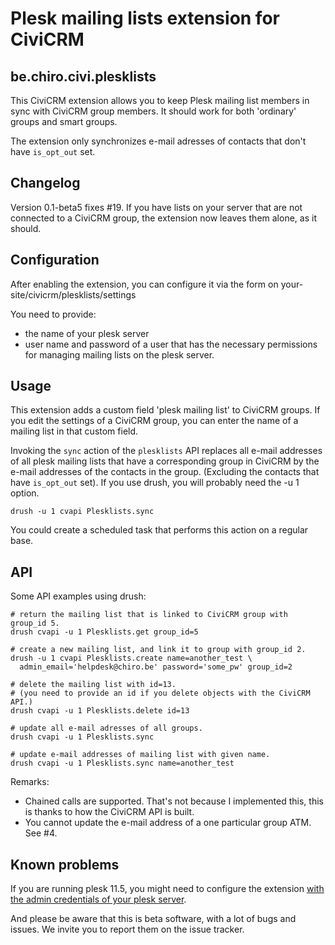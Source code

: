 # Plesk mailing lists extension for CiviCRM

## be.chiro.civi.plesklists

This CiviCRM extension allows you to keep Plesk mailing list members
in sync with CiviCRM group members. It should work for both
'ordinary' groups and smart groups.

The extension only synchronizes e-mail adresses of contacts that don't
have `is_opt_out` set.

## Changelog

Version 0.1-beta5 fixes #19. If you have lists on your server that are
not connected to a CiviCRM group, the extension now leaves them alone,
as it should.

## Configuration

After enabling the extension, you can configure it via the form on
your-site/civicrm/plesklists/settings

You need to provide:

* the name of your plesk server
* user name and password of a user that has the necessary permissions
for managing mailing lists on the plesk server.

## Usage

This extension adds a custom field 'plesk mailing list' to CiviCRM groups.
If you edit the settings of a CiviCRM group, you can enter the name of
a mailing list in that custom field.

Invoking the `sync` action of the `plesklists` API replaces all e-mail
addresses of all plesk mailing lists that have a corresponding group in
CiviCRM by the e-mail addresses of the contacts in the group. (Excluding
the contacts that have `is_opt_out` set). If you use drush, you will
probably need the -u 1 option.

    drush -u 1 cvapi Plesklists.sync

You could create a scheduled task that performs this action on a regular base.

## API

Some API examples using drush:

    # return the mailing list that is linked to CiviCRM group with group_id 5.
    drush cvapi -u 1 Plesklists.get group_id=5
    
    # create a new mailing list, and link it to group with group_id 2.
    drush -u 1 cvapi Plesklists.create name=another_test \
      admin_email='helpdesk@chiro.be' password='some_pw' group_id=2
    
    # delete the mailing list with id=13.
    # (you need to provide an id if you delete objects with the CiviCRM API.)
    drush cvapi -u 1 Plesklists.delete id=13
    
    # update all e-mail adresses of all groups.
    drush cvapi -u 1 Plesklists.sync

    # update e-mail addresses of mailing list with given name.
    drush cvapi -u 1 Plesklists.sync name=another_test

Remarks:

* Chained calls are supported. That's not because I implemented this, this is
  thanks to how the CiviCRM API is built.
* You cannot update the e-mail address of a one particular group ATM. See #4.

## Known problems

If you are running plesk 11.5, you might need to configure the extension
[with the admin credentials of your plesk server](http://kb.odin.com/en/120154).

And please be aware that this is beta software, with a lot of bugs and
issues. We invite you to report them on the issue tracker.

